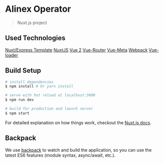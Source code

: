 # Alinex Operator

> Nuxt.js project

## Used Technologies

[Nuxt/Express Template](https://github.com/nuxt/express)
[NuxtJS](https://nuxtjs.org/)
[Vue 2](https://github.com/vuejs/vue)
[Vue-Router](https://github.com/vuejs/vue-router)
[Vue-Meta](https://github.com/declandewet/vue-meta)
[Webpack](https://github.com/webpack/webpack)
[Vue-loader](https://github.com/vuejs/vue-loader)

## Build Setup

``` bash
# install dependencies
$ npm install # Or yarn install

# serve with hot reload at localhost:3000
$ npm run dev

# build for production and launch server
$ npm start
```

For detailed explanation on how things work, checkout the [Nuxt.js docs](https://github.com/nuxt/nuxt.js).

## Backpack

We use [backpack](https://github.com/palmerhq/backpack) to watch and build the application, so you can use the latest ES6 features (module syntax, async/await, etc.).
